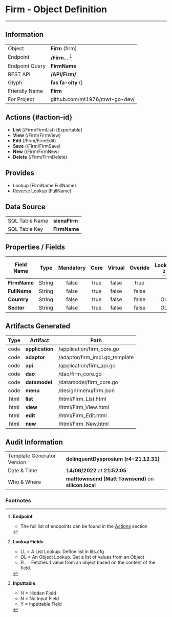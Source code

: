 # **Firm** - Object Definition
---
##  Information
|   |   |
|---|---|
|Object         |**Firm** (firm) |
|Endpoint 	    |**/Firm...** [^1]|
|Endpoint Query |**FirmName**|
|REST API|**/API/Firm/**|
Glyph|**fas fa-city** ()
Friendly Name|**Firm**|
|For Project    |github.com/mt1976/mwt-go-dev/|

##  Actions {#action-id}
* **List** (/Firm/FirmList) [Exportable]
* **View** (/Firm/FirmView)
* **Edit** (/Firm/FirmEdit)
* **Save** (/Firm/FirmSave)
* **New** (/Firm/FirmNew)
* **Delete** (/Firm/FirmDelete)







##  Provides
 * Lookup (FirmName FullName)
 * Reverse Lookup (FullName)





##  Data Source 
|   |   |
|---|---|
SQL Table Name       | **sienaFirm**
SQL Table Key | **FirmName**



##  Properties / Fields
| Field Name| Type | Mandatory | Core | Virtual | Overide | Lookup [^2]| Lookup Object      | Lookup Field Source         | Lookup Return Value                | Inputable [^3]|DB Column|Default Value| No Change | Callout | Internal |
| -- | --  | :--: | :--: | :--: |:--: |:--: |:--: |-- |-- |:--: |-- | --| :--: | :--: | :--: |
|**FirmName**|String|false|true|false|true|||||Y|FirmName||true|false|false|
|**FullName**|String|false|true|false|false|||||Y|FullName||false|false|false|
|**Country**|String|false|true|false|false|OL|Country|Country|Name|N|Country||false|false|false|
|**Sector**|String|false|true|false|false|OL|Sector|Sector|Name|Y|Sector||false|false|false|


##  Artifacts Generated
| Type | Artifact | Path|
| :--: | -- | -- |
| code | **application** | /application/firm_core.go |
| code | **adaptor** | /adaptor/firm_impl.go_template |
| code | **api** | /application/firm_api.go |
| code | **dao** | /dao/firm_core.go |
| code | **datamodel** | /datamodel/firm_core.go |
| code | **menu** | /design/menu/firm.json |
| html | **list** | /html/Firm_List.html |
| html | **view** | /html/Firm_View.html |
| html | **edit** | /html/Firm_Edit.html |
| html | **new** | /html/Firm_New.html |


## Audit Information
|   |   |
|---|---|
Template Generator Version   | **delinquentDysprosium [r4-21.12.31]**
Date & Time		     | **14/06/2022** at **21:52:05**
Who & Where		     | **matttownsend (Matt Townsend)** on **silicon.local**

### Footnotes
[^1]: **Endpoint**
    * The full list of endpoints can be found in the [Actions](#action-id) section
[^2]: **Lookup Fields**
    * LL = A List Lookup. Define list in lits.cfg
    * OL = An Object Lookup. Get a list of values from an Object
    * FL = Fetches 1 value from an object based on the content of the field. 
[^3]: **Inputtable**   
    * H = Hidden Field
    * N = No Input Field
    * Y = Inputtable Field